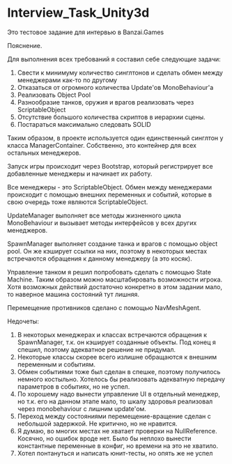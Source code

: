 # Interview_Task_Unity3d
Это тестовое задание для интервью в Banzai.Games


Пояснение.

Для выполнения всех требований я составил себе следующие задачи:
1) Свести к минимуму количество синглтонов и сделать обмен между менеджерами как-то по другому
2) Отказаться от огромного количества Update'ов MonoBehaviour'а
3) Реализовать Object Pool
4) Разнообразие танков, оружия и врагов реализовать через ScriptableObject
5) Отсутствие большого количества скриптов в иерархии сцены.
6) Постараться максимально следовать SOLID

Таким образом, в проекте используется один единственный синглтон у класса ManagerContainer. Собственно, это контейнер для всех остальных менеджеров. 

Запуск игры происходит через Bootstrap, который регистрирует все добавленные менеджеры и начинает их работу.

Все менеджеры - это ScriptableObject. Обмен между менеджерами происходит с помощью внешних переменных и событий, которые в свою очередь тоже являются ScriptableObject.

UpdateManager выполняет все методы жизненного цикла MonoBehaviour и вызывает методы интерфейсов у всех других менеджеров.

SpawnManager выполняет создание танка и врагов с помощью object pool. Он же кэширует ссылки на них, поэтому в некоторых местах встречаются обращения к данному менеджеру (а это косяк).

Управление танком я решил попробовать сделать с помощью State Machine. Таким образом можно масштабировать возможности игрока. Хотя возможных действий достаточно конкретно в этом задании мало, то наверное машина состояний тут лишняя.

Перемещение противников сделано с помощью NavMeshAgent.

Недочеты:
1) В некоторых менеджерах и классах встречаются обращения к SpawnManager, т.к. он кэширует созданные объекты. Под конец я спешил, поэтому адекватное решение не придумал.
2) Некоторые классы скорее всего излишне обращаются к внешним переменным и событиям.
3) Обмен событиями тоже был сделан в спешке, поэтому получилось немного костыльно. Хотелось бы реализовать адекватную передачу параметров в событиях, но не успел.
4) По хорошему надо вынести управление UI в отдельный менеджер, но т.к. его на данном этапе мало, то шкалу здоровья реализовал через monobehaviour с лишним update'ом.
5) Переход между состояниями перемещение-вращение сделан с небольшой задержкой. Не критично, но не нравится.
6) Я думаю, во многих местах не хватает проверки на NullReference. Косячно, но ошибок вроде нет.
Было бы неплохо вынести константные переменные в конфиг, но времени на это не хватило.
7) Хотел понтануться и написать юнит-тесты, но опять же не успел
